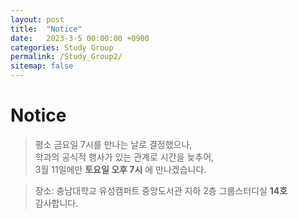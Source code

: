 ```yaml
---
layout: post
title:  "Notice"
date:   2023-3-5 00:00:00 +0900
categories: Study Group
permalink: /Study_Group2/
sitemap: false
---
```


# Notice  

> 평소 금요일 7시를 만나는 날로 결정했으나,  
학과의 공식적 행사가 있는 관계로 시간을 늦추어,   
3월 11일에만  **토요일 오후 7시** 에 만나겠습니다.  

> 장소: 충남대학교 유성캠퍼트 중앙도서관 지하 2층 그룹스터디실 **14호**  
감사합니다.  




